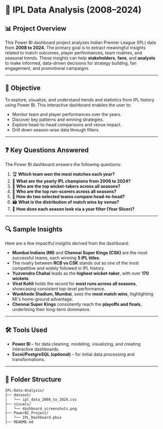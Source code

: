 # 🏏 IPL Data Analysis (2008–2024)

## 📊 Project Overview

This Power BI dashboard project analyzes Indian Premier League (IPL) data from **2008 to 2024**. The primary goal is to extract meaningful insights related to match outcomes, player performances, team rivalries, and seasonal trends. These insights can help **stakeholders**, **fans**, and **analysts** to make informed, data-driven decisions for strategy building, fan engagement, and promotional campaigns.

---

## 🎯 Objective

To explore, visualize, and understand trends and statistics from IPL history using Power BI. This interactive dashboard enables the user to:

- Monitor team and player performances over the years.
- Discover key patterns and winning strategies.
- Explore head-to-head comparisons and venue impact.
- Drill down season-wise data through filters.

---

## ❓ Key Questions Answered

The Power BI dashboard answers the following questions:

1. 🏆 **Which team won the most matches each year?**
2. 🏅 **What are the yearly IPL champions from 2008 to 2024?**
3. 🎯 **Who are the top wicket-takers across all seasons?**
4. 🏏 **Who are the top run-scorers across all seasons?**
5. 🔄 **How do two selected teams compare head-to-head?**
6. 🏟️ **What is the distribution of match wins by venue?**
7. 📅 **How does each season look via a year filter (Year Slicer)?**

---

## 🔍 Sample Insights

Here are a few impactful insights derived from the dashboard:

- **Mumbai Indians (MI)** and **Chennai Super Kings (CSK)** are the most successful teams, each winning **5 IPL titles**.
- The rivalry between **RCB vs CSK** stands out as one of the most competitive and widely followed in IPL history.
- **Yuzvendra Chahal** leads as the **highest wicket-taker**, with over **170 wickets**.
- **Virat Kohli** holds the record for **most runs across all seasons**, showcasing consistent top-level performance.
- **Wankhede Stadium, Mumbai**, sees the **most match wins**, highlighting MI's home-ground advantage.
- **Chennai Super Kings** consistently reach the **playoffs and finals**, underlining their long-term dominance.

---

## 🛠️ Tools Used

- **Power BI** – for data cleaning, modeling, visualizing, and creating interactive dashboards.
- **Excel/PostgreSQL (optional)** – for initial data processing and transformations.

---

## 📂 Folder Structure

```bash
IPL-Data-Analysis/
├── dataset/
│   └── ipl_data_2008_to_2024.csv
├── visuals/
│   └── dashboard_screenshots.png
├── PowerBI_Project/
│   └── IPL_Dashboard.pbix
├── README.md

